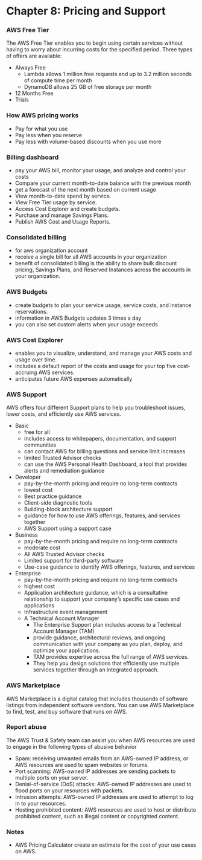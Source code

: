 # Chapter 8: Pricing and Support

### AWS Free Tier
The AWS Free Tier enables you to begin using certain services without having to worry about incurring costs for the specified period. Three types of offers are available: 
  - Always Free
    - Lambda allows 1 million free requests and up to 3.2 million seconds of compute time per month
    - DynamoDB allows 25 GB of free storage per month
  - 12 Months Free
  - Trials

### How AWS pricing works
  - Pay for what you use
  - Pay less when you reserve
  - Pay less with volume-based discounts when you use more

### Billing dashboard
  - pay your AWS bill, monitor your usage, and analyze and control your costs
  - Compare your current month-to-date balance with the previous month
  - get a forecast of the next month based on current usage
  - View month-to-date spend by service.
  - View Free Tier usage by service.
  - Access Cost Explorer and create budgets.
  - Purchase and manage Savings Plans.
  - Publish AWS Cost and Usage Reports.

### Consolidated billing
  - for aws organization account
  - receive a single bill for all AWS accounts in your organization
  - benefit of consolidated billing is the ability to share bulk discount pricing, Savings Plans, and Reserved Instances across the accounts in your organization.

### AWS Budgets
  - create budgets to plan your service usage, service costs, and instance reservations.
  - information in AWS Budgets updates 3 times a day
  - you can also set custom alerts when your usage exceeds

### AWS Cost Explorer
  - enables you to visualize, understand, and manage your AWS costs and usage over time.
  - includes a default report of the costs and usage for your top five cost-accruing AWS services.
  - anticipates future AWS expenses automatically

### AWS Support
AWS offers four different Support plans to help you troubleshoot issues, lower costs, and efficiently use AWS services. 
  - Basic
    - free for all
    - includes access to whitepapers, documentation, and support communities
    - can contact AWS for billing questions and service limit increases
    - limited Trusted Advisor checks
    - can use the AWS Personal Health Dashboard, a tool that provides alerts and remediation guidance
  - Developer
    - pay-by-the-month pricing and require no long-term contracts 
    - lowest cost
    - Best practice guidance
    - Client-side diagnostic tools
    - Building-block architecture support
    - guidance for how to use AWS offerings, features, and services together
    - AWS Support using a support case 
  - Business
    - pay-by-the-month pricing and require no long-term contracts 
    - moderate cost
    - All AWS Trusted Advisor checks
    - Limited support for third-party software
    - Use-case guidance to identify AWS offerings, features, and services
  - Enterprise
    - pay-by-the-month pricing and require no long-term contracts 
    - highest cost
    - Application architecture guidance, which is a consultative relationship to support your company’s specific use cases and applications
    - Infrastructure event management
    - A Technical Account Manager
      - The Enterprise Support plan includes access to a Technical Account Manager (TAM)
      - provide guidance, architectural reviews, and ongoing communication with your company as you plan, deploy, and optimize your applications. 
      - TAM provides expertise across the full range of AWS services.
      - They help you design solutions that efficiently use multiple services together through an integrated approach.
    
### AWS Marketplace
AWS Marketplace is a digital catalog that includes thousands of software listings from independent software vendors. You can use AWS Marketplace to find, test, and buy software that runs on AWS. 

### Report abuse
The AWS Trust & Safety team can assist you when AWS resources are used to engage in the following types of abusive behavior
  - Spam: receiving unwanted emails from an AWS-owned IP address, or AWS resources are used to spam websites or forums.
  - Port scanning: AWS-owned IP addresses are sending packets to multiple ports on your server.
  - Denial-of-service (DoS) attacks: AWS-owned IP addresses are used to flood ports on your resources with packets.
  - Intrusion attempts: AWS-owned IP addresses are used to attempt to log in to your resources.
  - Hosting prohibited content: AWS resources are used to host or distribute prohibited content, such as illegal content or copyrighted content.

### Notes
  - AWS Pricing Calculator create an estimate for the cost of your use cases on AWS.

